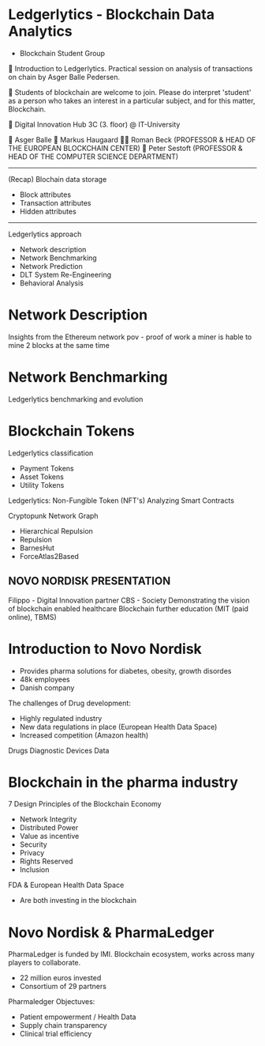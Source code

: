 # Ledgerlytics - Blockchain Data Analytics
- Blockchain Student Group

📄 Introduction to Ledgerlytics. Practical session on analysis of transactions on chain by Asger Balle Pedersen.

📄 Students of blockchain are welcome to join. Please do interpret 'student' as a person who takes an interest in a particular subject, and for this matter, Blockchain.

📍 Digital Innovation Hub 3C (3. floor) @ IT-University

💎 Asger Balle
💎 Markus Haugaard
💎🌟 Roman Beck (PROFESSOR & HEAD OF THE EUROPEAN BLOCKCHAIN CENTER)
🌟 Peter Sestoft (PROFESSOR & HEAD OF THE COMPUTER SCIENCE DEPARTMENT)

---
(Recap)
Blochain data storage
- Block attributes
- Transaction attributes
- Hidden attributes
---
Ledgerlytics approach
- Network description
- Network Benchmarking
- Network Prediction
- DLT System Re-Engineering
- Behavioral Analysis

# Network Description
Insights from the Ethereum network
pov - proof of work
a miner is hable to mine 2 blocks at the same time

# Network Benchmarking
Ledgerlytics benchmarking and evolution

# Blockchain Tokens
Ledgerlytics classification
- Payment Tokens
- Asset Tokens
- Utility Tokens

Ledgerlytics: Non-Fungible Token (NFT's)
Analyzing Smart Contracts

Cryptopunk Network Graph
- Hierarchical Repulsion
- Repulsion
- BarnesHut
- ForceAtlas2Based

## NOVO NORDISK PRESENTATION ##
Filippo - Digital Innovation partner
CBS - Society
Demonstrating the vision of blockchain enabled healthcare
Blockchain further education (MIT (paid online), TBMS)

# Introduction to Novo Nordisk
- Provides pharma solutions for diabetes, obesity, growth disordes
- 48k employees
- Danish company

The challenges of Drug development:
- Highly regulated industry
- New data regulations in place (European Health Data Space)
- Increased competition (Amazon health)

Drugs
Diagnostic Devices
Data

# Blockchain in the pharma industry
7 Design Principles of the Blockchain Economy
- Network Integrity
- Distributed Power
- Value as incentive
- Security
- Privacy
- Rights Reserved
- Inclusion

FDA & European Health Data Space
- Are both investing in the blockchain

# Novo Nordisk & PharmaLedger
PharmaLedger is funded by IMI.
Blockchain ecosystem, works across many players to collaborate.
- 22 million euros invested
- Consortium of 29 partners

Pharmaledger Objectuves:
- Patient empowerment / Health Data
- Supply chain transparency
- Clinical trial efficiency




